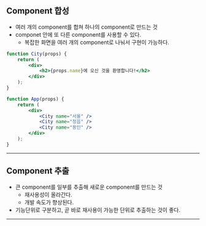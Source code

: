 ## Component 합성

- 여러 개의 component를 합쳐 하나의 component로 만드는 것
- componet 안에 또 다른 component를 사용할 수 있다.
  - 복잡한 화면을 여러 개의 component로 나눠서 구현이 가능하다.

```jsx
function City(props) {
	return (
		<div>
			<h2>{props.name}에 오신 것을 환영합니다!</h2>
		</div>
	);
}

function App(props) {
	return (
		<div>
			<City name="서울" />
			<City name="정읍" />
			<City name="용인" />
		</div>
	);
}
```

---

## Component 추출

- 큰 component를 일부를 추출해 새로운 component를 만드는 것
  - 재사용성이 올라간다.
  - 개발 속도가 향상된다.
- 기능단위로 구분하고, 곧 바로 재사용이 가능한 단위로 추출하는 것이 좋다.

---
